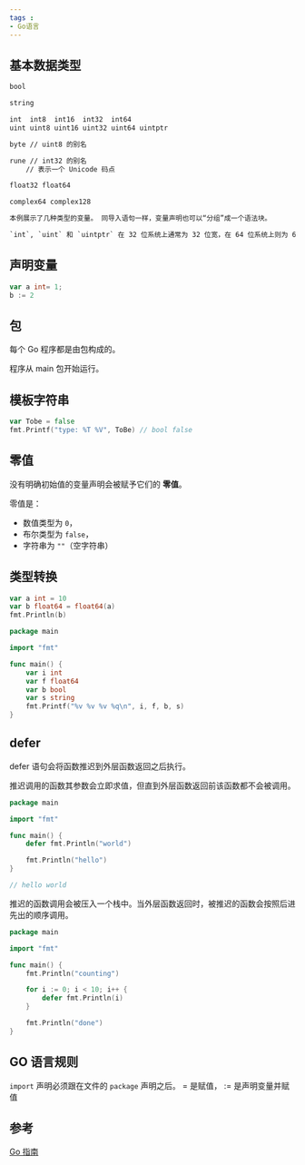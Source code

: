 ```yaml
---
tags : 
- Go语言
---
```


## 基本数据类型

```txt
bool

string

int  int8  int16  int32  int64
uint uint8 uint16 uint32 uint64 uintptr

byte // uint8 的别名

rune // int32 的别名
    // 表示一个 Unicode 码点

float32 float64

complex64 complex128

本例展示了几种类型的变量。 同导入语句一样，变量声明也可以“分组”成一个语法块。

`int`, `uint` 和 `uintptr` 在 32 位系统上通常为 32 位宽，在 64 位系统上则为 64 位宽。 当你需要一个整数值时应使用 `int` 类型，除非你有特殊的理由使用固定大小或无符号的整数类型。
```

## 声明变量

```go
var a int= 1;
b := 2
```

## 包

每个 Go 程序都是由包构成的。

程序从 main 包开始运行。


## 模板字符串


```go
var Tobe = false
fmt.Printf("type: %T %V", ToBe) // bool false
```


## 零值
没有明确初始值的变量声明会被赋予它们的 **零值**。

零值是：

-   数值类型为 `0`，
-   布尔类型为 `false`，
-   字符串为 `""`（空字符串）


## 类型转换

```go
var a int = 10  
var b float64 = float64(a)  
fmt.Println(b)
```

```go
package main

import "fmt"

func main() {
	var i int
	var f float64
	var b bool
	var s string
	fmt.Printf("%v %v %v %q\n", i, f, b, s)
}

```

## defer 

defer 语句会将函数推迟到外层函数返回之后执行。

推迟调用的函数其参数会立即求值，但直到外层函数返回前该函数都不会被调用。

```go
package main

import "fmt"

func main() {
	defer fmt.Println("world")

	fmt.Println("hello")
}

// hello world
```


推迟的函数调用会被压入一个栈中。当外层函数返回时，被推迟的函数会按照后进先出的顺序调用。

```go
package main

import "fmt"

func main() {
	fmt.Println("counting")

	for i := 0; i < 10; i++ {
		defer fmt.Println(i)
	}

	fmt.Println("done")
}

```

## GO 语言规则

`import` 声明必须跟在文件的 `package` 声明之后。
= 是赋值， := 是声明变量并赋值



## 参考


[Go 指南](https://tour.go-zh.org/list)